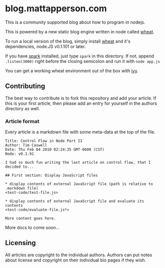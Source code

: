 # blog.mattapperson.com

This is a community supported blog about how to program in nodejs.

This is powered by a new static blog engine written in node called [wheat][].

To run a local version of the blog, simply install [wheat][] and it's dependencies, node.JS v0.1.101 or later.

If you have [spark][] installed, just type `spark` in this directory.  If not, append `.listen(3000)` right before the closing semicolon and run it with `node app.js`

You can get a working wheat environment out of the box with [ivy][].

[wheat]: http://github.com/creationix/wheat
[ivy]: http://github.com/creationix/ivy
[spark]: http://github.com/senchalabs/spark

## Contributing

The best way to contribute is to fork this repository and add your article.  If this is your first article, then please add an entry for yourself in the authors directory as well.

### Article format

Every article is a markdown file with some meta-data at the top of the file.

    Title: Control Flow in Node Part II
    Author: Tim Caswell
    Date: Thu Feb 04 2010 02:24:35 GMT-0600 (CST)
    Node: v0.1.91

    I had so much fun writing the last article on control flow, that I decided to...

    ## First section: Display JavaScript files
    
    * display contents of external JavaScript file (path is relative to .markdown file)
    <test-code/test-file.js>

    * display contents of external JavaScript file and evaluate its contents 
    <test-code/evaluate-file.js*>

    More content goes here.

More docs to come soon...

## Licensing

All articles are copyright to the individual authors.  Authors can put notes about license and copyright on their individual bio pages if they wish.